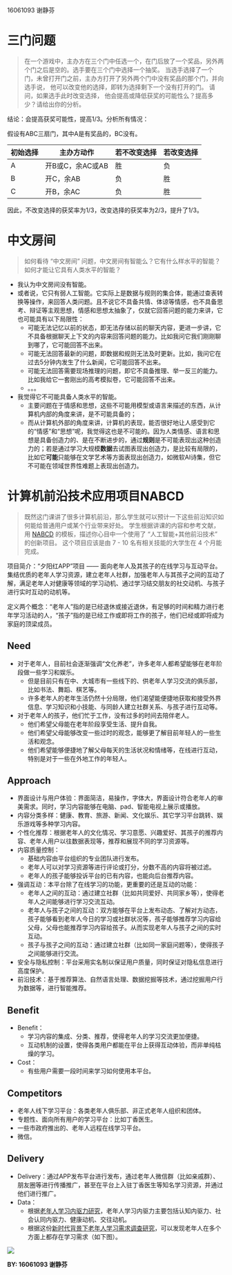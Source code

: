 16061093 谢静芬



# 三门问题

> 在一个游戏中，主办方在三个门中任选一个，在门后放了一个奖品，另外两个门之后是空的。选手要在三个门中选择一个抽奖。 当选手选择了一个门，未曾打开门之前，主办方打开了另外两个门中没有奖品的那个门，并向选手说， 他可以改变他的选择，即转为选择剩下一个没有打开的门。 请问，如果选手此时改变选择， 他会提高或降低获奖的可能性么？提高多少？请给出你的分析。 

结论：会提高获奖可能性，提高1/3。分析所有情况：

假设有ABC三扇门，其中A是有奖品的，BC没有。

| 初始选择 | 主办方动作       | 若不改变选择 | 若改变选择 |
| -------- | ---------------- | ------------ | ---------- |
| A        | 开B或C，余AC或AB | 胜           | 负         |
| B        | 开C，余AB        | 负           | 胜         |
| C        | 开B，余AC        | 负           | 胜         |

因此，不改变选择的获奖率为1/3，改变选择的获奖率为2/3，提升了1/3。

# 中文房间

> 如何看待 “中文房间” 问题，中文房间有智能么？它有什么样水平的智能？如何才能让它具有人类水平的智能？

- 我认为中文房间没有智能。
- 或者说，它只有弱人工智能。它实际上是数据与规则的集合体，能通过查表转换等操作，来回答人类问题。且不说它不具备共情、体谅等情感，也不具备思考、辩证等主观思想，情感和思想太抽象了，仅就它回答问题的能力来讲，它也可能具有以下局限性：
  - 可能无法记忆以前的状态，即无法存储以前的聊天内容，更进一步讲，它不具备根据聊天上下文的内容来回答问题的能力。比如我问它我们刚刚聊到哪了，它可能回答不出来。
  - 可能无法回答最新的问题，即数据和规则无法及时更新。比如，我问它在过去5分钟内发生了什么新闻，它可能回答不出来。
  - 可能无法回答需要现场推理的问题，即它不具备推理、举一反三的能力。比如我给它一套刚出的高考模拟卷，它可能回答不出来。
  - 。。。
- 我觉得它不可能具备人类水平的智能。
  - 主要问题在于情感和思想，这些不可能用模型或语言来描述的东西，从计算机内部的角度来讲，是不可能具备的；
  - 而从计算机外部的角度来讲，计算机的表现，能否很好地让人感受到它的“情感”和“思想”呢，我觉得这也是不可能的。因为人类情感、语言和思想是具备创造力的、是在不断进步的，通过**规则**是不可能表现出这种创造力的；若是通过学习大规模**数据**去试图表现出创造力，是比较有局限的，比如它**可能**只能够在文学艺术等方面表现出创造力，如微软AI诗集，但它不可能在领域世界性难题上表现出创造力。

# 计算机前沿技术应用项目NABCD

> 既然这门课讲了很多计算机前沿，那么学生就可以预计一下这些前沿知识如何能给普通用户或某个行业带来好处。 学生根据讲课的内容和参考文献，用 [NABCD](https://www.cnblogs.com/xinz/archive/2010/12/01/1893323.html) 的模板，描述你心目中一个使用了 “人工智能+其他前沿技术” 的创新项目。 这个项目应该是由 7 - 10 名有相关技能的大学生在 4 个月能完成。

项目简介：“夕阳红APP”项目 —— 面向老年人及其孩子的在线学习与互动平台。集结优质的老年人学习资源，建立老年人社群，加强老年人与其孩子之间的互动了解，满足老年人对健康等领域的学习动机、通过学习结交朋友的社交动机、与孩子进行实时互动的动机等。

定义两个概念：“老年人”指的是已经退休或接近退休，有足够的时间和精力进行老年学习活动的人，“孩子”指的是已经工作或即将工作的孩子，他们已经或即将成为家庭的顶梁成员。

## Need

- 对于老年人，目前社会逐渐强调“文化养老”，许多老年人都希望能够在老年阶段做一些学习和娱乐。
  - 但是目前只有在中、大城市有一些线下的、供老年人学习交流的俱乐部，比如书法、舞蹈、棋艺等。
  - 许多老年人的老年生活仍然十分局限，他们渴望能便捷地获取和接受外界信息、学习知识和小技能、与同龄人建立社群关系、与孩子进行互动等。
- 对于老年人的孩子，他们忙于工作，没有过多的时间去陪伴老人。
  - 他们希望父母能在老年阶段享受生活、提升自我。
  - 他们希望父母能够改变一些过时的观念，能够更了解目前年轻人的一些生活和观念。
  - 他们希望能够便捷地了解父母每天的生活状况和情绪等，在线进行互动，特别是对于一些在外地工作的年轻人。

## Approach

- 界面设计与用户体验：界面简洁，易操作，字体大，界面设计符合老年人的审美需求。同时，学习内容能够在电脑、pad、智能电视上展示或播放。
- 内容分类多样：健康、教育、旅游、新闻、文化娱乐、其它学习平台跳转、娱乐游戏等多种学习内容。
- 个性化推荐：根据老年人的文化情况、学习意愿、兴趣爱好、其孩子的推荐内容、老年人用户以往数据表现等，推荐和展现不同的学习资源等。
- 内容质量控制：
  - 基础内容由平台组织的专业团队进行发布。
  - 老年人可以对学习资源等进行评论或打分，分数不高的内容将被过滤。
  - 老年人的孩子能够投诉平台的已有内容，也能向后台推荐内容。
- 强调互动：本平台除了在线学习的功能，更重要的还是互动的功能：
  - 老年人之间的互动：通过建立社群（比如共同爱好、共同家乡等），使得老年人之间能够进行学习交流互动。
  - 老年人与孩子之间的互动：双方能够在平台上发布动态、了解对方动态，孩子能够看到老年人今日的学习或社群状况等，孩子能够推荐学习内容给父母，父母也能推荐学习内容给孩子。从而实现老年人与孩子之间的实时互动。
  - 孩子与孩子之间的互动：通过建立社群（比如同一家庭问题等），使得孩子之间能够进行交流。
- 安全与隐私控制：平台采用实名制以保证用户质量，同时保证对隐私信息进行高度保护。
- 前沿技术：基于推荐算法、自然语言处理、数据挖掘等技术，通过挖掘用户行为数据等，进行智能推荐。

## Benefit

- Benefit：
  - 学习内容的集成、分类、推荐，使得老年人的学习交流更加便捷。
  - 互动机制的设置，使得各类用户都能在平台上获得互动体验，而非单纯枯燥的学习。
- Cost：
  - 有些用户需要一段时间来学习如何使用本平台。

## Competitors

- 老年人线下学习平台：各类老年人俱乐部、非正式老年人组织和团体。
- 专题性、面向所有用户的学习平台：比如丁香医生。
- 一些市政府推出的、老年人远程在线学习平台。
- 微信。

## Delivery

- Delivery：通过APP发布平台进行发布，通过老年人微信群（比如亲戚群）、朋友圈等进行传播推广，甚至在平台上入驻丁香医生等知名学习资源，并通过他们进行推广。
- Data：
  - 根据[老年人学习内驱力研究](https://www.baidu.com/link?url=ozYkbnHRw5UTYC7EGLsJxowrTh_GGs9dP8DK0OJvSwQIyWX4mWWsb2w_JOem-_I0h3N8neVfgX-MpZKVpQpKuSkmyjilZZiVP9_WHT_9UlrqF2WdV93b7wiXPDgkP4Lt&wd=&eqid=deae22c70005357e000000035cc7baeb)，老年人学习内驱力主要包括认知内驱力、社会认同内驱力、健康动机、交往动机。
  - 根据这份[新时代背景下老年人学习需求调查研究](http://www.cnki.net/KCMS/detail/detail.aspx?QueryID=3&CurRec=6&dbcode=CJFQ&dbname=CJFDLAST2018&filename=CQGB201804003&urlid=&yx=&uid=WEEvREcwSlJHSldRa1FhcTdWa2JKYXhQTVBQRW1RYTl5OVhDSnRFVk42cz0=$9A4hF_YAuvQ5obgVAqNKPCYcEjKensW4IQMovwHtwkF4VYPoHbKxJw!!&v=MDQ3NjFYMUx1eFlTN0RoMVQzcVRyV00xRnJDVVJMT2ZZK1Z2RnluaFc3dk5KanpNYkxHNEg5bk1xNDlGWjRSOGU=)，可以发现老年人在多个方面上都存在学习需求（如下图）。

![](https://img2018.cnblogs.com/blog/1629866/201904/1629866-20190430105913121-1472279478.png)





**BY: 16061093 谢静芬** 